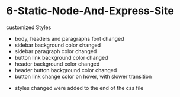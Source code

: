 # 6-Static-Node-And-Express-Site

customized Styles
- body, headers and paragraphs font changed
- sidebar background color changed
- sidebar paragraph color changed
- button link background color changed
- header background color changed
- header button background color changed
- button link change color on hover, with slower transition
* styles changed were added to the end of the css file

